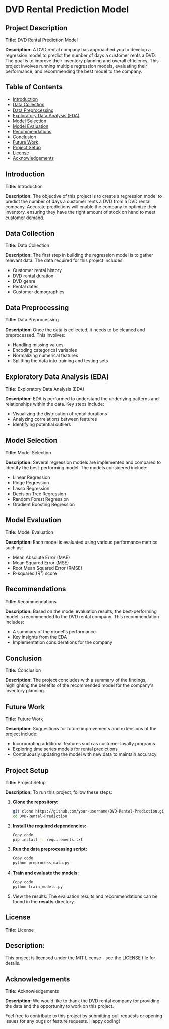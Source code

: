 # DVD Rental Prediction Model

## Project Description
**Title:** DVD Rental Prediction Model

**Description:**
A DVD rental company has approached you to develop a regression model to predict the number of days a customer rents a DVD. The goal is to improve their inventory planning and overall efficiency. This project involves running multiple regression models, evaluating their performance, and recommending the best model to the company.

## Table of Contents
- [Introduction](#introduction)
- [Data Collection](#data-collection)
- [Data Preprocessing](#data-preprocessing)
- [Exploratory Data Analysis (EDA)](#exploratory-data-analysis-eda)
- [Model Selection](#model-selection)
- [Model Evaluation](#model-evaluation)
- [Recommendations](#recommendations)
- [Conclusion](#conclusion)
- [Future Work](#future-work)
- [Project Setup](#project-setup)
- [License](#license)
- [Acknowledgements](#acknowledgements)

## Introduction
**Title:** Introduction

**Description:**
The objective of this project is to create a regression model to predict the number of days a customer rents a DVD from a DVD rental company. Accurate predictions will enable the company to optimize their inventory, ensuring they have the right amount of stock on hand to meet customer demand.

## Data Collection
**Title:** Data Collection

**Description:**
The first step in building the regression model is to gather relevant data. The data required for this project includes:

- Customer rental history
- DVD rental duration
- DVD genre
- Rental dates
- Customer demographics

## Data Preprocessing
**Title:** Data Preprocessing

**Description:**
Once the data is collected, it needs to be cleaned and preprocessed. This involves:

- Handling missing values
- Encoding categorical variables
- Normalizing numerical features
- Splitting the data into training and testing sets

## Exploratory Data Analysis (EDA)
**Title:** Exploratory Data Analysis (EDA)

**Description:**
EDA is performed to understand the underlying patterns and relationships within the data. Key steps include:

- Visualizing the distribution of rental durations
- Analyzing correlations between features
- Identifying potential outliers

## Model Selection
**Title:** Model Selection

**Description:**
Several regression models are implemented and compared to identify the best-performing model. The models considered include:

- Linear Regression
- Ridge Regression
- Lasso Regression
- Decision Tree Regression
- Random Forest Regression
- Gradient Boosting Regression

## Model Evaluation
**Title:** Model Evaluation

**Description:**
Each model is evaluated using various performance metrics such as:

- Mean Absolute Error (MAE)
- Mean Squared Error (MSE)
- Root Mean Squared Error (RMSE)
- R-squared (R²) score

## Recommendations
**Title:** Recommendations

**Description:**
Based on the model evaluation results, the best-performing model is recommended to the DVD rental company. This recommendation includes:

- A summary of the model's performance
- Key insights from the EDA
- Implementation considerations for the company

## Conclusion
**Title:** Conclusion

**Description:**
The project concludes with a summary of the findings, highlighting the benefits of the recommended model for the company's inventory planning.

## Future Work
**Title:** Future Work

**Description:**
Suggestions for future improvements and extensions of the project include:

- Incorporating additional features such as customer loyalty programs
- Exploring time series models for rental predictions
- Continuously updating the model with new data to maintain accuracy

## Project Setup
**Title:** Project Setup

**Description:**
To run this project, follow these steps:

1. **Clone the repository:**
   ```bash
   git clone https://github.com/your-username/DVD-Rental-Prediction.git
   cd DVD-Rental-Prediction
2. **Install the required dependencies:**
   ```bash
   Copy code
   pip install -r requirements.txt
3. **Run the data preprocessing script:**
   ```bash
   Copy code
   python preprocess_data.py
4. **Train and evaluate the models:**
   ```bash
   Copy code
   python train_models.py
5. View the results:
   The evaluation results and recommendations can be found in the **results** directory.

## License
**Title:** License

## Description:
This project is licensed under the MIT License - see the LICENSE file for details.

## Acknowledgements
**Title:** Acknowledgements

**Description:**
We would like to thank the DVD rental company for providing the data and the opportunity to work on this project.

Feel free to contribute to this project by submitting pull requests or opening issues for any bugs or feature requests. Happy coding!
